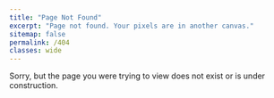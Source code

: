 ```yaml
---
title: "Page Not Found"
excerpt: "Page not found. Your pixels are in another canvas."
sitemap: false
permalink: /404
classes: wide
---
```


Sorry, but the page you were trying to view does not exist or is under construction.
